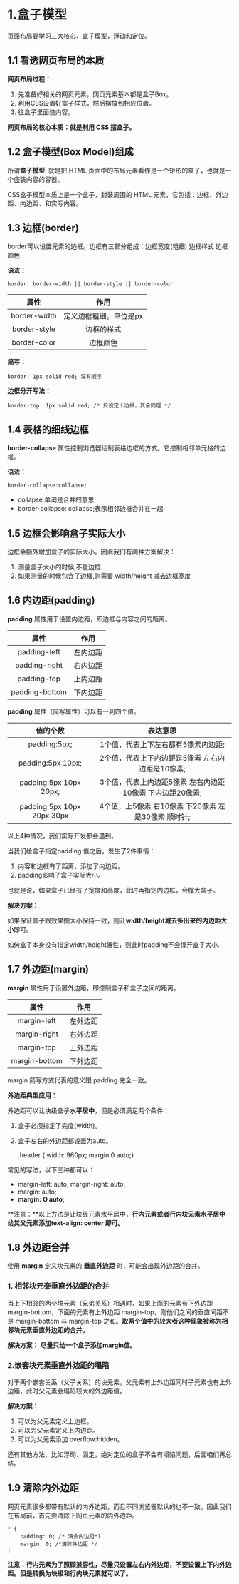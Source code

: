 # 1.盒子模型

页面布局要学习三大核心，盒子模型，浮动和定位。

## 1.1 看透网页布局的本质

**网页布局过程：**

1. 先准备好相关的网页元素，网页元素基本都是盒子Box。
2. 利用CSS设置好盒子样式，然后摆放到相应位置。
3. 往盒子里面装内容。

**网页布局的核心本质：就是利用 CSS 摆盒子。**

## 1.2 盒子模型(Box Model)组成

所谓**盒子模型**: 就是把 HTML 页面中的布局元素看作是一个矩形的盒子，也就是一个盛装内容的容器。

CSS盒子模型本质上是一个盒子，封装周围的 HTML 元素，它包括：边框、外边距、内边距、和实际内容。

## 1.3 边框(border)

border可以设置元素的边框。边框有三部分组成：边框宽度(粗细) 边框样式 边框颜色

**语法：**

    border: border-width || border-style || border-color

|属性|作用|
|:-:|:--:|
|border-width|定义边框粗细，单位是px|
|border-style|边框的样式|
|border-color|边框颜色|

**简写：**

    border: 1px solid red; 没有顺序

**边框分开写法：**

    border-top: 1px solid red; /* 只设定上边框，其余同理 */

## 1.4 表格的细线边框

**border-collapse** 属性控制浏览器绘制表格边框的方式。它控制相邻单元格的边框。

**语法：**

    border-collapse:collapse;

* collapse 单词是合并的意思
* border-collapse: collapse;表示相邻边框合并在一起

## 1.5 边框会影响盒子实际大小

边框会额外增加盒子的实际大小。因此我们有两种方案解决：

1. 测量盒子大小的时候,不量边框.
2. 如果测量的时候包含了边框,则需要 width/height 减去边框宽度

## 1.6 内边距(padding)

**padding** 属性用于设置内边距，即边框与内容之间的距离。

|属性|作用|
|:-:|:-:|
|padding-left|左内边距|
|padding-right|右内边距|
|padding-top|上内边距|
|padding-bottom|下内边距|

**padding** 属性（简写属性）可以有一到四个值。

|值的个数|表达意思|
|:-:|:--------:|
|padding:5px;|1个值，代表上下左右都有5像素内边距;|
|padding:5px 10px;|2个值，代表上下内边距是5像素 左右内边距是10像素;|
|padding:5px 10px 20px;|3个值，代表上内边距5像素 左右内边距10像素 下内边距20像素;|
|padding:5px 10px 20px 30px|4个值，上5像素 右10像素 下20像素 左是30像索 顺时针;|

以上4种情况，我们实际开发都会遇到。

当我们给盒子指定padding 值之后，发生了2件事情：

1. 内容和边框有了距离，添加了内边距。
2. padding影响了盒子实际大小。

也就是说，如果盒子已经有了宽度和高度，此时再指定内边框，会撑大盒子。

**解决方案：**

如果保证盒子跟效果图大小保持一致，则让**width/height減去多出来的内边距大小**即可。

如何盒子本身没有指定width/height厲性，则此时padding不会撑开盒子大小.

## 1.7 外边距(margin)

**margin** 属性用于设置外边距，即控制盒子和盒子之间的距离。

|属性|作用|
|:-:|:--:|
|margin-left|左外边距|
|margin-right|右外边距|
|margin-top|上外边距|
|margin-bottom|下外边距|

margin 简写方式代表的意义跟 padding 完全一致。

**外边距典型应用：**

外边距可以让块级盒子**水平居中**，但是必须满足两个条件：

1. 盒子必须指定了完度(width)。
2. 盒子左右的外边距都设置为auto。

    .header { width: 960px; margin:0 auto;}

常见的写法，以下三种都可以：

* margin-left: auto; margin-right: auto;
* margin: auto;
* **margin: O auto;**

**注意：**以上方法是让块级元素水平居中，**行内元素或者行内块元素水平居中给其父元素添加text-align: center 即可。**

## 1.8 外边距合并

使用 **margin** 定义块元素的 **垂直外边距** 时，可能会出现外边距的合并。

### 1. 相邻块元泰垂直外边距的合并

当上下相邻的两个块元素（兄弟关系）相遇时，如果上面的元素有下外边距 margin-bottom，下面的元素有上外边距 margin-top，则他们之间的垂直间距不是 margin-bottom 与 margin-top 之和。**取两个值中的较大者这种现象被称为相邻块元素垂直外边距的合并。**

**解决方案：** **尽量只给一个盒子添加margin值。**

### 2.嵌套块元素垂直外边距的塌陷

对于两个嵌套关系（父子关系）的块元素，父元素有上外边距同时子元素也有上外边距，此时父元素会塌陷较大的外边距值。

**解决方案：**

1. 可以为父元素定义上边框。
2. 可以为父元素定义上内边距。
3. 可以为父元素添加 overflow:hidden。

还有其他方法，比如浮动、固定，绝对定位的盒子不会有塌陷问题，后面咱们再总结。

## 1.9 清除内外边距

网页元素很多都带有默认的内外边距，而旦不同浏览器默认的也不一致。因此我们在布局前，首先要清除下网页元素的内外边距。

    * {
        padding: 0; /* 清会内边距*1
        margin: 0; /*清除外边距 */
    }

**注意：行内元素为了照顾兼容性，尽量只设置左右内外边距，不要设置上下内外边距。但是转换为块级和行内块元素就可以了。**